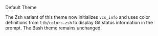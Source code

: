 Default Theme

The Zsh variant of this theme now initializes `vcs_info` and uses color
definitions from `lib/colors.zsh` to display Git status information in the
prompt. The Bash theme remains unchanged.
